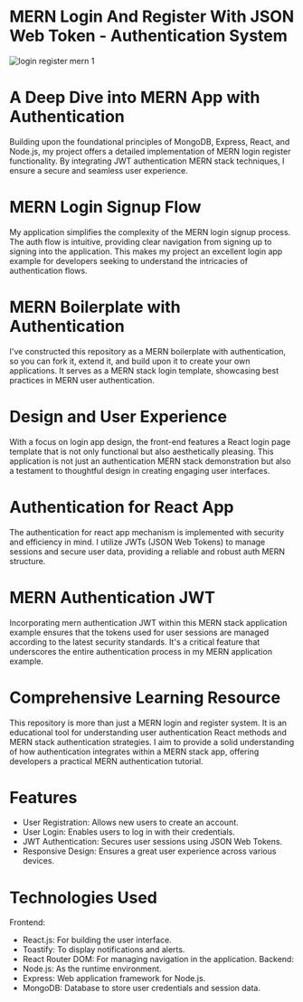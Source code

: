 # MERN Login And Register With JSON Web Token - Authentication System

![login register mern 1](https://github.com/Kuzma02/MERN-Login-And-Register-With-JSON-Web-Token/client/src/assets/emailotp.PNG)


# A Deep Dive into MERN App with Authentication
Building upon the foundational principles of MongoDB, Express, React, and Node.js, my project offers a detailed implementation of MERN login register functionality. 
By integrating JWT authentication MERN stack techniques, I ensure a secure and seamless user experience.

# MERN Login Signup Flow
My application simplifies the complexity of the MERN login signup process. The auth flow is intuitive, providing clear navigation from signing up to signing into the application. This makes my project an excellent login app example for developers seeking to 
understand the intricacies of authentication flows.

# MERN Boilerplate with Authentication
I've constructed this repository as a MERN boilerplate with authentication, so you can fork it, extend it, and build upon it to create your own applications. It serves as a MERN stack login template, showcasing best practices in MERN user authentication.

# Design and User Experience
With a focus on login app design, the front-end features a React login page template that is not only functional but also aesthetically pleasing. This application is not just an authentication MERN stack demonstration but also a testament to thoughtful design in creating engaging user interfaces.

# Authentication for React App
The authentication for react app mechanism is implemented with security and efficiency in mind. I utilize JWTs (JSON Web Tokens) to manage sessions and secure user data, providing a reliable and robust auth MERN structure.

# MERN Authentication JWT
Incorporating mern authentication JWT within this MERN stack application example ensures that the tokens used for user sessions are managed according to the latest security standards. It's a critical feature that underscores the entire authentication process in my MERN application example.

# Comprehensive Learning Resource
This repository is more than just a MERN login and register system. It is an educational tool for understanding user authentication React methods and MERN stack authentication strategies. I aim to provide a solid understanding of how authentication integrates within a MERN stack app, offering developers a practical MERN authentication tutorial.

# Features
- User Registration: Allows new users to create an account.
- User Login: Enables users to log in with their credentials.
- JWT Authentication: Secures user sessions using JSON Web Tokens.
- Responsive Design: Ensures a great user experience across various devices.

# Technologies Used
Frontend:
- React.js: For building the user interface.
- Toastify: To display notifications and alerts.
- React Router DOM: For managing navigation in the application.
Backend:
- Node.js: As the runtime environment.
- Express: Web application framework for Node.js.
- MongoDB: Database to store user credentials and session data.

```
